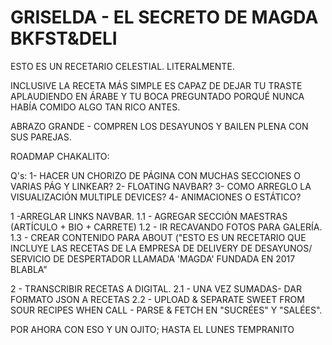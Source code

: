 # GRISELDA - EL SECRETO DE MAGDA BKFST&DELI



ESTO ES UN RECETARIO CELESTIAL. LITERALMENTE. 

INCLUSIVE LA RECETA MÁS SIMPLE ES CAPAZ DE DEJAR TU TRASTE APLAUDIENDO EN ÁRABE Y TU BOCA PREGUNTADO PORQUÉ NUNCA HABÍA COMIDO ALGO TAN RICO ANTES. 

ABRAZO GRANDE - COMPREN LOS DESAYUNOS Y BAILEN PLENA CON SUS PAREJAS.




















































ROADMAP CHAKALITO:

Q's: 1- HACER UN CHORIZO DE PÁGINA CON MUCHAS SECCIONES O VARIAS PÁG Y LINKEAR? 2- FLOATING NAVBAR? 3- COMO ARREGLO LA VISUALIZACIÓN MULTIPLE DEVICES? 4- ANIMACIONES O ESTÁTICO?

1 -ARREGLAR LINKS NAVBAR.
 1.1 - AGREGAR SECCIÓN MAESTRAS (ARTÍCULO + BIO + CARRETE)
 1.2 - IR RECAVANDO FOTOS PARA GALERÍA.
 1.3 - CREAR CONTENIDO PARA ABOUT ("ESTO ES UN RECETARIO QUE INCLUYE LAS RECETAS DE LA EMPRESA DE DELIVERY DE DESAYUNOS/ SERVICIO DE DESPERTADOR LLAMADA 'MAGDA' FUNDADA EN 2017 BLABLA"

2 - TRANSCRIBIR RECETAS A DIGITAL.
 2.1 - UNA VEZ SUMADAS- DAR FORMATO JSON A RECETAS 
 2.2 - UPLOAD & SEPARATE SWEET FROM SOUR RECIPES WHEN CALL - PARSE & FETCH EN "SUCRÉES" Y "SALÉES". 

POR AHORA CON ESO Y UN OJITO; HASTA EL LUNES TEMPRANITO
